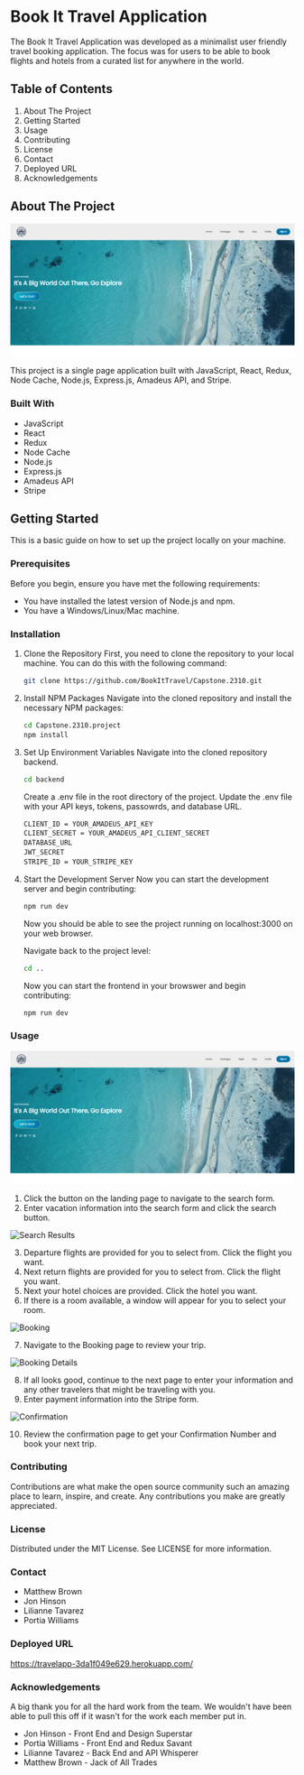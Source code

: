 # Book It Travel Application

The Book It Travel Application was developed as a minimalist user friendly travel booking application.  The focus was for users to be able to book flights and hotels from a curated list for anywhere in the world.

## Table of Contents

1. About The Project
2. Getting Started
3. Usage
4. Contributing
5. License
6. Contact
7. Deployed URL
8. Acknowledgements

## About The Project

![Landing Page](./Capstone.2310.project/frontend/src/assets/landingPage.png)

This project is a single page application built with JavaScript, React, Redux, Node Cache, Node.js, Express.js, Amadeus API, and Stripe.

### Built With

* JavaScript
* React
* Redux
* Node Cache
* Node.js
* Express.js
* Amadeus API
* Stripe

## Getting Started

This is a basic guide on how to set up the project locally on your machine.

### Prerequisites

Before you begin, ensure you have met the following requirements:

* You have installed the latest version of Node.js and npm.
* You have a Windows/Linux/Mac machine.

### Installation

1. Clone the Repository
   First, you need to clone the repository to your local machine. You can do this with the following command:
   ```sh
   git clone https://github.com/BookItTravel/Capstone.2310.git

2. Install NPM Packages
    Navigate into the cloned repository and install the necessary NPM packages:
    ```sh
    cd Capstone.2310.project
    npm install

3. Set Up Environment Variables
    Navigate into the cloned repository backend.
    ```sh
    cd backend
    ```
    Create a .env file in the root directory of the project. Update the .env file with your API keys, tokens, passowrds, and database URL.
    ```sh
    CLIENT_ID = YOUR_AMADEUS_API_KEY
    CLIENT_SECRET = YOUR_AMADEUS_API_CLIENT_SECRET
    DATABASE_URL
    JWT_SECRET
    STRIPE_ID = YOUR_STRIPE_KEY

4. Start the Development Server
    Now you can start the development server and begin contributing:
    ```sh
    npm run dev
    ```
    Now you should be able to see the project running on localhost:3000 on your web browser.

    Navigate back to the project level:
    ```sh
    cd ..
    ```
    Now you can start the frontend in your browswer and begin contributing:
    ```sh
    npm run dev

### Usage

![Landing Page](./Capstone.2310.project/frontend/src/assets/landingPage.png)

1. Click the button on the landing page to navigate to the search form.
2. Enter vacation information into the search form and click the search button.

![Search Results](./Capstone.2310.project/frontend/src/assets/searchResults.png)

3. Departure flights are provided for you to select from. Click the flight you want.
4. Next return flights are provided for you to select from. Click the flight you want.
5. Next your hotel choices are provided.  Click the hotel you want.
6. If there is a room available, a window will appear for you to select your room.

![Booking](./Capstone.2310.project/frontend/src/assets/booking.png)

7. Navigate to the Booking page to review your trip.

![Booking Details](./Capstone.2310.project/frontend/src/assets/bookingDetails.png)

8. If all looks good, continue to the next page to enter your information and any other travelers that might be traveling with you.
9. Enter payment information into the Stripe form.

![Confirmation](./Capstone.2310.project/frontend/src/assets/confirmation.png)

10. Review the confirmation page to get your Confirmation Number and book your next trip.

### Contributing

Contributions are what make the open source community such an amazing place to learn, inspire, and create.  Any contributions you make are greatly appreciated.

### License

Distributed under the MIT License. See LICENSE for more information.

### Contact

- Matthew Brown
- Jon Hinson
- Lilianne Tavarez
- Portia Williams

### Deployed URL
https://travelapp-3da1f049e629.herokuapp.com/

### Acknowledgements

A big thank you for all the hard work from the team.  We wouldn't have been able to pull this off if it wasn't for the work each member put in.

- Jon Hinson - Front End and Design Superstar
- Portia Williams - Front End and Redux Savant
- Lilianne Tavarez - Back End and API Whisperer
- Matthew Brown - Jack of All Trades